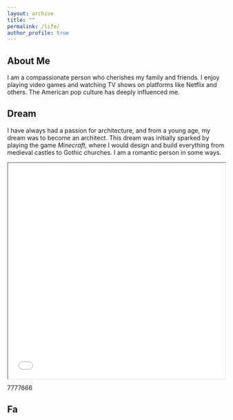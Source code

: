 ```yaml
---
layout: archive
title: ""
permalink: /life/
author_profile: true
---
```




## About Me

I am a compassionate person who cherishes my family and friends. I enjoy playing video games and watching TV shows on platforms like Netflix and others. The American pop culture has deeply influenced me.



## Dream

I have always had a passion for architecture, and from a young age, my dream was to become an architect. This dream was initially sparked by playing the game *Minecraft*, where I would design and build everything from medieval castles to Gothic churches. I am a romantic person in some ways.

<div style="position: relative; width:100%; height:500px;" id="myDIV">
    <iframe style="position: absolute; width: 100%; height: 100%; left: 0; top: 0;" src="../plugs/photo_album2/index.html" frameborder="1" scrolling="yes" width="200" height="200" id="myIframe"></iframe>
    <script>
      var iframe = document.getElementById('myDIV');
      var contentHeight = iframe.contentWindow.document.body.scrollHeight;
      iframe.style.height = contentHeight + 'px';
        alert("Hello, world!");
	</script>
</div>



7777666






## Fa
